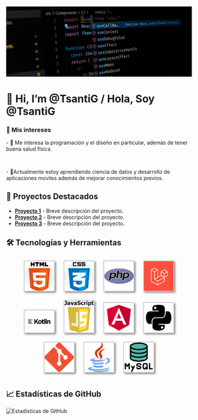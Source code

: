 
![Mi Banner](https://github.com/TsantiG/IMG/blob/main/programacion.jpg?raw=true)

<h1>👋 Hi, I’m @TsantiG / Hola, Soy @TsantiG</h1>

<h3>🚀 Mis intereses</h3>


<p>- 👀 Me interesa la programación y el diseño en particular, además de tener buena salud física.</p> <br>
<p>- 🌱Actualmente estoy aprendiendo ciencia de datos y  desarrollo de aplicaciones moviles además de mejorar conocimientos previos.</p>


## 📂 Proyectos Destacados

- [**Proyecto 1**](https://github.com/tu-usuario/proyecto1) - Breve descripción del proyecto.
- [**Proyecto 2**](https://github.com/tu-usuario/proyecto2) - Breve descripción del proyecto.
- [**Proyecto 3**](https://github.com/tu-usuario/proyecto3) - Breve descripción del proyecto.


## 🛠️ Tecnologías y Herramientas

<p align="center">
  <img src="https://github.com/TsantiG/IMG/blob/main/919827.png?raw=true" width="80" style="margin: 10px; border: 2px solid #ccc; box-shadow: 3px 3px 5px #888888;"  />
  <img src="https://github.com/TsantiG/IMG/blob/main/919826.png?raw=true" width="80" style="margin: 10px; border: 2px solid #ccc; box-shadow: 3px 3px 5px #888888;"  />
  <img src="https://github.com/TsantiG/IMG/blob/main/5968332.png?raw=true" width="80" style="margin: 10px; border: 2px solid #ccc; box-shadow: 3px 3px 5px #888888;" />
  <img src="https://github.com/TsantiG/IMG/blob/main/laravel.png?raw=true" width="80" style="margin: 10px; border: 2px solid #ccc; box-shadow: 3px 3px 5px #888888;" />
   <img src="https://github.com/TsantiG/IMG/blob/main/kotlin-2-logo.png?raw=true" width="80" style="margin: 10px; border: 2px solid #ccc; box-shadow: 3px 3px 5px #888888;" />
   <img src="https://github.com/TsantiG/IMG/blob/main/Javascript_badge.svg.png?raw=true" width="80" style="margin: 10px; border: 2px solid #ccc; box-shadow: 3px 3px 5px #888888;" />
  <img src="https://github.com/TsantiG/IMG/blob/main/file_type_angular_icon_130754.png?raw=true" width="80" style="margin: 10px; border: 2px solid #ccc; box-shadow: 3px 3px 5px #888888;" />
  <img src="https://github.com/TsantiG/IMG/blob/main/python_logo_icon_216351.png?raw=true" width="80" style="margin: 10px; border: 2px solid #ccc; box-shadow: 3px 3px 5px #888888;" />
   <img src="https://github.com/TsantiG/IMG/blob/main/Git-Logo.png?raw=true" width="80" style="margin: 10px; border: 2px solid #ccc; box-shadow: 3px 3px 5px #888888;" />
  <img src="https://github.com/TsantiG/IMG/blob/main/226777.png?raw=true" width="80" style="margin: 10px; border: 2px solid #ccc; box-shadow: 3px 3px 5px #888888;"  />
  <img src="https://github.com/TsantiG/IMG/blob/main/1199128.png?raw=true" width="80"  style="margin: 10px; border: 2px solid #ccc; box-shadow: 3px 3px 5px #888888;"  />
</p>

## 📈 Estadísticas de GitHub

![Estadísticas de GitHub](https://github-readme-stats.vercel.app/api?username=TsantiG&show_icons=true&theme=dark)

